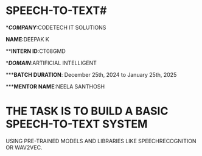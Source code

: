 # SPEECH-TO-TEXT#

******COMPANY*****:CODETECH IT SOLUTIONS

******NAME******:DEEPAK K

******INTERN ID****:CT08GMD

******DOMAIN*****:ARTIFICIAL INTELLIGENT

*****BATCH DURATION**: December 25th, 2024 to January 25th, 2025

*****MENTOR NAME**:NEELA SANTHOSH

# THE TASK IS TO BUILD A BASIC SPEECH-TO-TEXT SYSTEM
USING PRE-TRAINED MODELS AND
LIBRARIES LIKE SPEECHRECOGNITION OR
WAV2VEC.
